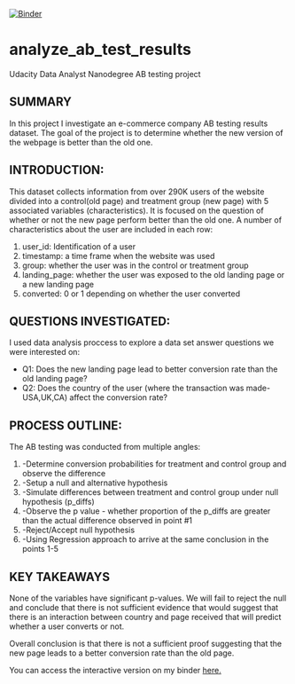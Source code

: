 [![Binder](https://mybinder.org/badge_logo.svg)](https://mybinder.org/v2/gh/Jaroslav-Tran/analyze_ab_test_results/master)
# analyze_ab_test_results
Udacity Data Analyst Nanodegree AB testing project

## SUMMARY
In this project I investigate an e-commerce company AB testing results dataset. The goal of the project is to determine whether the new version of the webpage is better than the old one. 

## INTRODUCTION:
This dataset collects information from over 290K users of the website divided into a control(old page) and treatment group (new page) with 5 associated variables (characteristics). It is focused on the question of whether or not the new page perform better than the old one. A number of characteristics about the user are included in each row:
1) user_id: Identification of a user
3) timestamp: a time frame when the website was used
4) group: whether the user was in the control or treatment group
5) landing_page: whether the user was exposed to the old landing page or a new landing page
6) converted: 0 or 1 depending on whether the user converted

## QUESTIONS INVESTIGATED:
I used data analysis proccess to explore a data set answer questions we were interested on:
<ul>
  <li> Q1: Does the new landing page lead to better conversion rate than the old landing page? </li>
  <li> Q2: Does the country of the user (where the transaction was made-USA,UK,CA) affect the conversion rate? </li>
</ul>

## PROCESS OUTLINE:
The AB testing was conducted from multiple angles:
<ol>
  <li> -Determine conversion probabilities for treatment and control group and observe the difference </li>
  <li> -Setup a null and alternative hypothesis </li>
  <li> -Simulate differences between treatment and control group under null hypothesis (p_diffs) </li>
  <li> -Observe the p value - whether proportion of the p_diffs are greater than the actual difference observed in point #1 </li>
  <li> -Reject/Accept null hypothesis </li>
  <li> -Using Regression approach to arrive at the same conclusion in the points 1-5 </li>
 </ol>
 
## KEY TAKEAWAYS
None of the variables have significant p-values. We will fail to reject the null and conclude that there is not sufficient evidence that would suggest that there is an interaction between country and page received that will predict whether a user converts or not.

Overall conclusion is that there is not a sufficient proof suggesting that the new page leads to a better conversion rate than the old page.

You can access the interactive version on my binder <a href ="https://hub.gke.mybinder.org/user/jaroslav-tran-a-ab_test_results-ga2j2wsa/tree"> here.</a>

